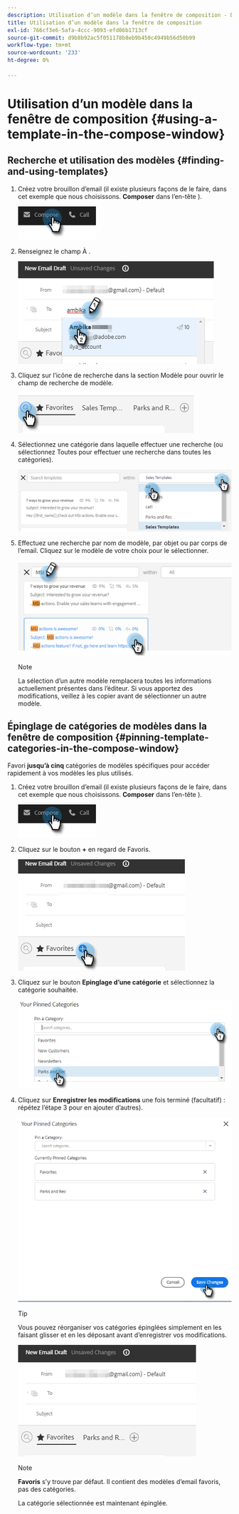 ```yaml
---
description: Utilisation d’un modèle dans la fenêtre de composition - Documents Marketo - Documentation du produit
title: Utilisation d’un modèle dans la fenêtre de composition
exl-id: 766cf3e6-5afa-4ccc-9093-efd06b1713cf
source-git-commit: d9b8b92ac5f051178b8eb9b450c4949b56d50b99
workflow-type: tm+mt
source-wordcount: '233'
ht-degree: 0%

---
```


# Utilisation d’un modèle dans la fenêtre de composition {#using-a-template-in-the-compose-window}

## Recherche et utilisation des modèles {#finding-and-using-templates}

1. Créez votre brouillon d’email (il existe plusieurs façons de le faire, dans cet exemple que nous choisissons. **Composer** dans l’en-tête ).

   ![](assets/using-a-template-in-the-compose-window-1.png)

1. Renseignez le champ À .

   ![](assets/using-a-template-in-the-compose-window-2.png)

1. Cliquez sur l’icône de recherche dans la section Modèle pour ouvrir le champ de recherche de modèle.

   ![](assets/using-a-template-in-the-compose-window-3.png)

1. Sélectionnez une catégorie dans laquelle effectuer une recherche (ou sélectionnez Toutes pour effectuer une recherche dans toutes les catégories).

   ![](assets/using-a-template-in-the-compose-window-4.png)

1. Effectuez une recherche par nom de modèle, par objet ou par corps de l’email. Cliquez sur le modèle de votre choix pour le sélectionner.

   ![](assets/using-a-template-in-the-compose-window-5.png)

   >[!NOTE]
   >
   >La sélection d’un autre modèle remplacera toutes les informations actuellement présentes dans l’éditeur. Si vous apportez des modifications, veillez à les copier avant de sélectionner un autre modèle.

## Épinglage de catégories de modèles dans la fenêtre de composition {#pinning-template-categories-in-the-compose-window}

Favori **jusqu’à cinq** catégories de modèles spécifiques pour accéder rapidement à vos modèles les plus utilisés.

1. Créez votre brouillon d’email (il existe plusieurs façons de le faire, dans cet exemple que nous choisissons. **Composer** dans l’en-tête ).

   ![](assets/using-a-template-in-the-compose-window-6.png)

1. Cliquez sur le bouton **+** en regard de Favoris.

   ![](assets/using-a-template-in-the-compose-window-7.png)

1. Cliquez sur le bouton **Epinglage d’une catégorie** et sélectionnez la catégorie souhaitée.

   ![](assets/using-a-template-in-the-compose-window-8.png)

1. Cliquez sur **Enregistrer les modifications** une fois terminé (facultatif) : répétez l’étape 3 pour en ajouter d’autres).

   ![](assets/using-a-template-in-the-compose-window-9.png)

   >[!TIP]
   >
   >Vous pouvez réorganiser vos catégories épinglées simplement en les faisant glisser et en les déposant avant d’enregistrer vos modifications.

   ![](assets/using-a-template-in-the-compose-window-10.png)

   >[!NOTE]
   >
   >**Favoris** s’y trouve par défaut. Il contient des modèles d’email favoris, pas des catégories.

   La catégorie sélectionnée est maintenant épinglée.
